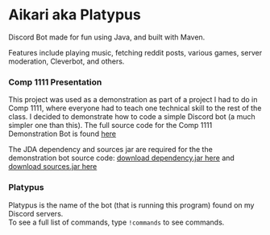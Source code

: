 # Aikari aka Platypus
Discord Bot made for fun using Java, and built with Maven. 

Features include playing music, fetching reddit posts, various games, server moderation, Cleverbot, and others.

### Comp 1111 Presentation 
This project was used as a demonstration as part of a project I had to do in Comp 1111, where everyone had to teach one technical skill to the rest of the class.  I decided to demonstrate how to code a simple Discord bot (a much simpler one than this).  The full source code for the Comp 1111 Demonstration Bot is found [here](https://github.com/aiyuni/Aikari/blob/master/desktop/botartifact/DiscordBot.zip)

The JDA dependency and sources jar are required for the the demonstration bot source code: [download dependency.jar here](https://github.com/aiyuni/Aikari/blob/master/desktop/botartifact/JDA-3.5.0_327-withDependencies.jar) and 
[download sources.jar here](https://github.com/aiyuni/Aikari/blob/master/desktop/botartifact/JDA-3.5.0_327-sources.jar)

### Platypus
Platypus is the name of the bot (that is running this program) found on my Discord servers.   
To see a full list of commands, type `!commands` to see commands.


